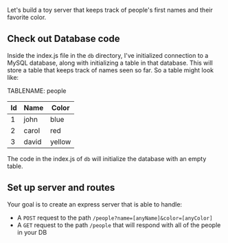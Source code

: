 Let's build a toy server that keeps track of people's first names and their favorite color.

## Check out Database code
Inside the index.js file in the `db` directory, I've initialized connection to a MySQL database, along with initializing a table in that database. This will store a table that keeps track of names seen so far. So a table might look like:

TABLENAME: people

| Id     | Name    | Color |
| ------ | ------- | ----- |
| 1      | john    | blue  |
| 2      | carol   | red   |
| 3      | david   | yellow|

The code in the index.js of `db` will initialize the database with an empty table.

## Set up server and routes
Your goal is to create an express server that is able to handle:

 * A `POST` request to the path `/people?name=[anyName]&color=[anyColor]`
 * A `GET` request to the path `/people` that will respond with all of the people in your DB